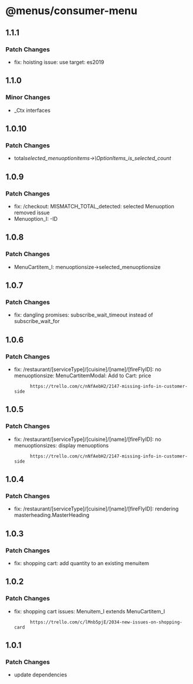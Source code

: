 # @menus/consumer-menu

## 1.1.1

### Patch Changes

- fix: hoisting issue: use target: es2019

## 1.1.0

### Minor Changes

- \_Ctx interfaces

## 1.0.10

### Patch Changes

- total*selected_menuoptionitems->\OptionItems_is_selected_count*

## 1.0.9

### Patch Changes

- fix: /checkout: MISMATCH_TOTAL_detected: selected Menuoption removed issue
- Menuoption_I: -ID

## 1.0.8

### Patch Changes

- MenuCartitem_I: menuoptionsize->selected_menuoptionsize

## 1.0.7

### Patch Changes

- fix: dangling promises: subscribe_wait_timeout instead of subscribe_wait_for

## 1.0.6

### Patch Changes

- fix: /restaurant/[serviceType]/[cuisine]/[name]/[fireFlyID]: no menuoptionsize: MenuCartitemModal: Add to Cart: price

      	    https://trello.com/c/nNfAebH2/2147-missing-info-in-customer-side

## 1.0.5

### Patch Changes

- fix: /restaurant/[serviceType]/[cuisine]/[name]/[fireFlyID]: no menuoptionsizes: display menuoptions

      	    https://trello.com/c/nNfAebH2/2147-missing-info-in-customer-side

## 1.0.4

### Patch Changes

- fix: /restaurant/[serviceType]/[cuisine]/[name]/[fireFlyID]: rendering masterheading.MasterHeading

## 1.0.3

### Patch Changes

- fix: shopping cart: add quantity to an existing menuitem

## 1.0.2

### Patch Changes

- fix: shopping cart issues: Menuitem_I extends MenuCartitem_I

      	    https://trello.com/c/lMnb5pjE/2034-new-issues-on-shopping-card

## 1.0.1

### Patch Changes

- update dependencies
